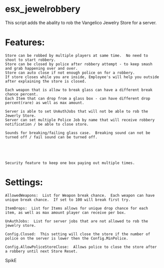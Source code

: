 # esx_jewelrobbery

This script adds the abality to rob the Vangelico Jewelry  Store for a server.



# Features:
	
	Store can be robbed by multiple players at same time.  No need to shoot to start robbery.
	Store can be closed by police after robbery attempt - to keep smash and grab happening over and over.
	Store can auto close if not enough police on for a robbery.
	If store closes while you are inside, Employee's will help you outside after explaining the store is closed.
	
	Each weapon that is allow to break glass can have a different break chance percent.
	Each Item that can drop from a glass box - can have different drop percent(rare) as well as max amount.
	
	Server is able to set UnAuthJobs that will not be able to rob the Jewerly Store.
	Server can set multiple Police Job by name that will receive robbery notification / be able to close store.
	
	Sounds for breaking/failing glass case.  Breaking sound can not be turned off / fail sound can be turned off.
	
	
	
	
	
	Security feature to keep one box paying out multiple times.


# Settings:

  	AllowedWeapons:  List for Weapon break chance.  Each weapon can have unique break chance.  If set to 100 will break first try.
	
	ItemDrops:  List for Items allows for unique drop chance for each item, as well as max amount player can receive per box.
	
	UnAuthJobs:  List for server jobs that are not allowed to rob the jewelry store.
	
	Config.Closed:  This setting will close the store if the number of police on the server is lower then the Config.MinPolice.
	
	Config.AllowPoliceStoreClose:  Allows police to close the store after a robbery until next Store Reset.
	



SpikE
